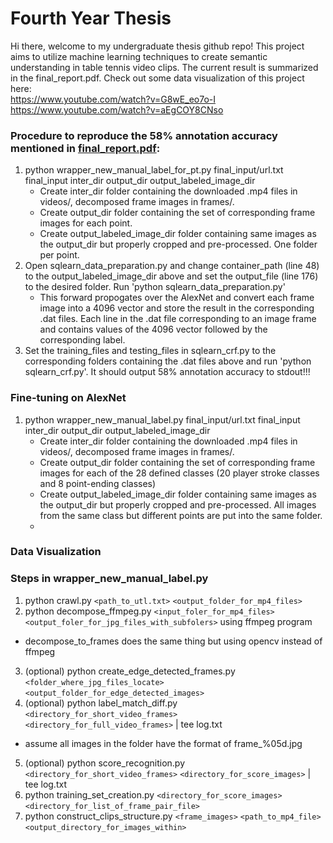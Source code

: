 Fourth Year Thesis
==========

Hi there, welcome to my undergraduate thesis github repo! This project aims to utilize machine learning techniques to create semantic understanding in table tennis video clips. The current result is summarized in the final_report.pdf. Check out some data visualization of this project here:  
https://www.youtube.com/watch?v=G8wE_eo7o-I  
https://www.youtube.com/watch?v=aEgCOY8CNso  


### Procedure to reproduce the 58% annotation accuracy mentioned in [final_report.pdf](https://github.com/tabletenniser/thesis/blob/master/final_report.pdf):
1. python wrapper_new_manual_label_for_pt.py final_input/url.txt final_input inter_dir output_dir output_labeled_image_dir
   * Create inter_dir folder containing the downloaded .mp4 files in videos/, decomposed frame images in frames/.
   * Create output_dir folder containing the set of corresponding frame images for each point.
   * Create output_labeled_image_dir folder containing same images as the output_dir but properly cropped and pre-processed. One folder per point.
2. Open sqlearn_data_preparation.py and change container_path (line 48) to the output_labeled_image_dir above and set the output_file (line 176) to the desired folder. Run 'python sqlearn_data_preparation.py'
   * This forward propogates over the AlexNet and convert each frame image into a 4096 vector and store the result in the corresponding .dat files. Each line in the .dat file corresponding to an image frame and contains values of the 4096 vector followed by the corresponding label.
3. Set the training_files and testing_files in sqlearn_crf.py to the corresponding folders containing the .dat files above and run 'python sqlearn_crf.py'. It should output 58% annotation accuracy to stdout!!!


### Fine-tuning on AlexNet
1. python wrapper_new_manual_label.py final_input/url.txt final_input inter_dir output_dir output_labeled_image_dir
   * Create inter_dir folder containing the downloaded .mp4 files in videos/, decomposed frame images in frames/.
   * Create output_dir folder containing the set of corresponding frame images for each of the 28 defined classes (20 player stroke classes and 8 point-ending classes)
   * Create output_labeled_image_dir folder containing same images as the output_dir but properly cropped and pre-processed. All images from the same class but different points are put into the same folder.
   * 

### Data Visualization



### Steps in wrapper_new_manual_label.py
1. python crawl.py `<path_to_utl.txt>` `<output_folder_for_mp4_files>`
2. python decompose_ffmpeg.py `<input_foler_for_mp4_files>` `<output_foler_for_jpg_files_with_subfolers>` using ffmpeg program
  * decompose_to_frames does the same thing but using opencv instead of ffmpeg
3. (optional) python create_edge_detected_frames.py `<folder_where_jpg_files_locate>` `<output_folder_for_edge_detected_images>`
4. (optional) python label_match_diff.py `<directory_for_short_video_frames>` `<directory_for_full_video_frames>` | tee log.txt
  * assume all images in the folder have the format of frame_%05d.jpg
5. (optional) python score_recognition.py `<directory_for_short_video_frames>` `<directory_for_score_images>` | tee log.txt
6. python training_set_creation.py `<directory_for_score_images>` `<directory_for_list_of_frame_pair_file>`
6. python construct_clips_structure.py `<frame_images>` `<path_to_mp4_file>` `<output_directory_for_images_within>`
